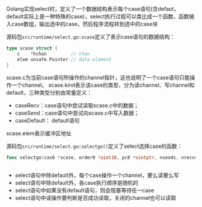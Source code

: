 

Golang实现select时，定义了一个数据结构表示每个case语句(含defaut，default实际上是一种特殊的case)，select执行过程可以类比成一个函数，函数输入case数组，输出选中的case，然后程序流程转到选中的case块



源码包`src/runtime/select.go:scase`定义了表示case语句的数据结构：

```go
type scase struct {
	c    *hchan         // chan
	elem unsafe.Pointer // data element
}
```

scase.c为当前case语句所操作的channel指针，这也说明了一个case语句只能操作一个channel。
scase.kind表示该case的类型，分为读channel、写channel和default，三种类型分别由常量定义：

- caseRecv：case语句中尝试读取scase.c中的数据；
- caseSend：case语句中尝试向scase.c中写入数据；
- caseDefault： default语句

scase.elem表示缓冲区地址



源码包`src/runtime/select.go:selectgo()`定义了select选择case的函数：

```go
func selectgo(cas0 *scase, order0 *uint16, pc0 *uintptr, nsends, nrecvs int, block bool) (int, bool) 
	
```

- select语句中除default外，每个case操作一个channel，要么读要么写
- select语句中除default外，各case执行顺序是随机的
- select语句中如果没有default语句，则会阻塞等待任一case
- select语句中读操作要判断是否成功读取，关闭的channel也可以读取